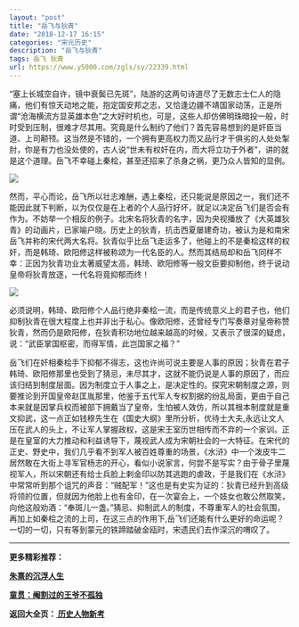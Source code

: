 ```yaml
---
layout: "post"
title: "岳飞与狄青"
date: "2018-12-17 16:15"
categories: "宋元历史"
description: "岳飞与狄青"
tags: 岳飞 狄青
url: https://www.y5000.com/zgls/sy/22339.html
---
```






“塞上长城空自许，镜中衰鬓已先斑”，陆游的这两句诗道尽了无数志士仁人的隐痛，他们有惊天动地之能，抱定国安邦之志，又恰逢边疆不靖国家动荡，正是所谓“沧海横流方显英雄本色”之大好时机也，可是，这些人却仿佛明珠暗投一般，时时受到压制，很难才尽其用。究竟是什么制约了他们？首先容易想到的是奸臣当道、上司颟顸。这当然是不错的，一个拥有更高权力而又品行才干俱劣的人处处掣肘，你是有力也没处使的，古人说“世未有权奸在内，而大将立功于外者”，讲的就是这个道理。岳飞不幸碰上秦桧，甚至还招来了杀身之祸，更乃众人皆知的显例。

![](https://img.y5000.com/uploads/allimg/170602/11-1F6021505453T.jpg)

然而，平心而论，岳飞所以壮志难酬，遇上秦桧，还只能说是原因之一，我们还不能因此就下判断，以为仅仅是在上者的个人品行好坏，就足以决定岳飞们是否会有作为。不妨举一个相反的例子。北宋名将狄青的名字，因为央视播放了《大英雄狄青》的动画片，已家喻户晓。历史上的狄青，抗击西夏屡建奇功，被认为是和南宋岳飞并称的宋代两大名将。狄青似乎比岳飞走运多了，他碰上的不是秦桧这样的权奸，而是韩琦、欧阳修这样被称颂为一代名臣的人。然而其结局却和岳飞同样不幸：正因为狄青功业太著威望太高，韩琦、欧阳修等一般文臣要抑制他，终于说动皇帝将狄青放逐，一代名将竟抑郁而终！

![](https://img.y5000.com/uploads/allimg/170602/11-1F602150605430.jpg)

必须说明，韩琦、欧阳修个人品行绝非秦桧一流，而是传统意义上的君子也，他们抑制狄青在很大程度上也并非出于私心。像欧阳修，还曾经专门写奏章对皇帝称赞狄青，然而仍是欧阳修，在狄青积功地位越来越高的时候，又表示了很深的疑虑，说：“武臣掌国枢密，而得军情，此岂国家之福？”

岳飞们在奸相秦桧手下抑郁不得志，这也许尚可说主要是人事的原因；狄青在君子韩琦、欧阳修那里也受到了猜忌，未尽其才，这就不能仍说是人事的原因了，而应该归结到制度层面。因为制度立于人事之上，是决定性的。探究宋朝制度之源，则要推论到开国皇帝赵匡胤那里，他鉴于五代军人专权割据的纷乱局面，更由于自己本来就是因掌兵权而被部下拥戴当了皇帝，生怕被人效仿，所以其根本制度就是重文抑武，这一点正如钱穆先生在《国史大纲》里所分析，优待士大夫,永远让文人压在武人的头上，不让军人掌握政权，这是宋王室历世相传而不弃的一个家训。正是在皇室的大力推动和利益诱导下，蔑视武人成为宋朝社会的一大特征。在宋代的正史、野史中，我们几乎看不到军人被百姓尊重的场景，《水浒》中一个泼皮牛二居然敢在大街上寻军官杨志的开心，看似小说家言，何尝不是写实？由于骨子里蔑视军人，所以宋朝还有给士兵脸上剌金印以防其逃跑的虐政，于是我们在《水浒》中常常听到那个诅咒的声音：“贼配军！”这也是有史实为证的：狄青已经升到高级将领的位置，但就因为他脸上也有金印，在一次宴会上，一个妓女也敢公然取笑，向他这般劝酒：“奉斑儿一盏。”猜忌、抑制武人的制度，不尊重军人的社会氛围，再加上如秦桧之流的上司，在这三点的作用下,岳飞们还能有什么更好的命运呢？一切的一切，只有等到蒙元的铁蹄踏破金瓯时，宋遗民们去作深沉的喟叹了。

* * *

**更多精彩推荐：**

**[朱熹的沉浮人生](https://www.y5000.com/zgls/sy/22341.html)**

**[童贯：阉割过的王爷不孤独](https://www.y5000.com/zgls/sy/22344.html)**

**返回大全页：[ 历史人物新考](https://www.y5000.com/zgls/22386.html)**
